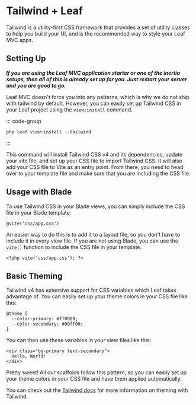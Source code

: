 # Tailwind + Leaf

<!-- markdownlint-disable no-inline-html -->

<script setup>
import TutorialNumber from '@theme/components/shared/TutorialNumber.vue';
</script>

Tailwind is a utility-first CSS framework that provides a set of utility classes to help you build your UI, and is the recommended way to style your Leaf MVC apps.

## Setting Up

***If you are using the Leaf MVC application starter or one of the inertia setups, then all of this is already set up for you. Just restart your server and you are good to go.***

Leaf MVC doesn't force you into any patterns, which is why we do not ship with tailwind by default. However, you can easily set up Tailwind CSS in your Leaf project using the `view:install` command.

::: code-group

<!-- ```bash:no-line-numbers [Leaf CLI]
leaf view:install --tailwind
``` -->

```bash:no-line-numbers [Leaf MVC Console]
php leaf view:install --tailwind
```

:::

This command will install Tailwind CSS v4 and its dependencies, update your vite file, and set up your CSS file to import Tailwind CSS. It will also add your CSS file to Vite as an entry point. From there, you need to head over to your template file and make sure that you are including the CSS file.

## Usage with Blade

To use Tailwind CSS in your Blade views, you can simply include the CSS file in your Blade template:

```blade:no-line-numbers
@vite('css/app.css')
```

An easier way to do this is to add it to a layout file, so you don't have to include it in every view file. If you are not using Blade, you can use the `vite()` function to include the CSS file in your template.

```php:no-line-numbers
<?php vite('css/app.css'); ?>
```

## Basic Theming

Tailwind v4 has extensive support for CSS variables which Leaf takes advantage of. You can easily set up your theme colors in your CSS file like this:

```css:no-line-numbers
@theme {
  --color-primary: #ff0000;
  --color-secondary: #00ff00;
}
```

You can then use these variables in your view files like this:

```blade:no-line-numbers
<div class="bg-primary text-secondary">
  Hello, World!
</div>
```

Pretty sweet! All our scaffolds follow this pattern, so you can easily set up your theme colors in your CSS file and have them applied automatically.

You can check out the [Tailwind docs](https://tailwindcss.com/docs/theme) for more information on theming with Tailwind.
